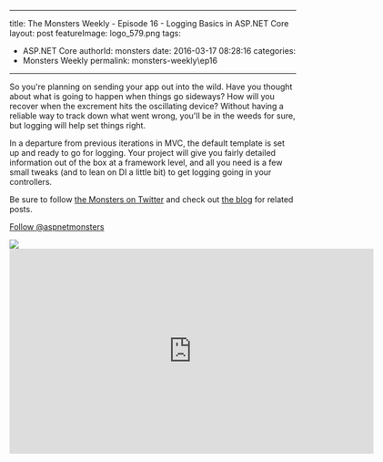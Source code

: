 
---
title: The Monsters Weekly - Episode 16 -  Logging Basics in ASP.NET Core
layout: post
featureImage: logo_579.png
tags: 
  - ASP.NET Core
authorId: monsters
date: 2016-03-17 08:28:16
categories:
  - Monsters Weekly
permalink: monsters-weekly\ep16
---

<p>So you're planning on sending your app out into the wild. Have you thought about what is going to happen when things go sideways? How will you recover when the excrement hits the oscillating device? Without having a reliable way to track down what went wrong, you'll be in the weeds for sure, but logging will help set things right.</p><p>In a departure from previous iterations in MVC, the default template is set up and ready to go for logging. Your project will give you fairly detailed information out of the box at a framework level, and all you need is a few small tweaks (and to lean on DI a little bit) to get logging going in your controllers.</p><p>Be sure to follow <a href="https://twitter.com/AspNetMonsters">the Monsters on Twitter</a> and check out <a href="http://aspnetmonsters.com">the blog</a> for related posts.</p><p><a class="twitter-follow-button" href="https://twitter.com/aspnetmonsters">Follow @aspnetmonsters</a></p> <img src="http://m.webtrends.com/dcs1wotjh10000w0irc493s0e_6x1g/njs.gif?dcssip=channel9.msdn.com&dcsuri=https://s.ch9.ms/Series/aspnetmonsters/feed&WT.dl=0&WT.entryid=Entry:RSSView:f7d7e0a5757b4828be61a5cc00332f25">

<!--more-->
<iframe src='https://channel9.msdn.com/Series/aspnetmonsters/Episode-16-Logging-Basics-in-ASPNET-Core/player' width='640' height='360' allowFullScreen frameBorder='0'></iframe>
